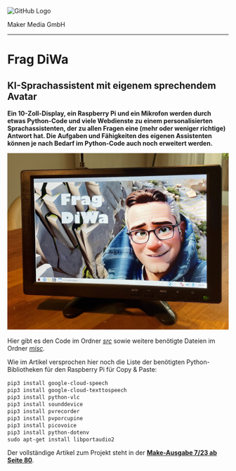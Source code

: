 ![GitHub Logo](http://www.heise.de/make/icons/make_logo.png)

Maker Media GmbH

***

# Frag DiWa

## KI-Sprachassistent mit eigenem sprechendem Avatar

**Ein 10-Zoll-Display, ein Raspberry Pi und ein Mikrofon werden durch etwas Python-Code und viele Webdienste zu einem personalisierten Sprachassistenten, der zu allen Fragen eine (mehr oder weniger richtige) Antwort hat. Die Aufgaben und Fähigkeiten des eigenen Assistenten können je nach Bedarf im Python-Code auch noch erweitert werden.**

![Aufmacherbild aus dem Heft](./doc/Auf.JPEG)

Hier gibt es den Code im Ordner [_src_](./src/) sowie weitere benötigte Dateien im Ordner [_misc_](./misc/). 

Wie im Artikel versprochen hier noch die Liste der benötigten Python-Bibliotheken für den Raspberry Pi für Copy & Paste:

````
pip3 install google-cloud-speech
pip3 install google-cloud-texttospeech
pip3 install python-vlc
pip3 install sounddevice
pip3 install pvrecorder
pip3 install pvporcupine
pip3 install picovoice
pip3 install python-dotenv
sudo apt-get install libportaudio2
````

Der vollständige Artikel zum Projekt steht in der **[Make-Ausgabe 7/23 ab Seite 80](https://www.heise.de/select/make/2023/7/2329207453222773039)**.